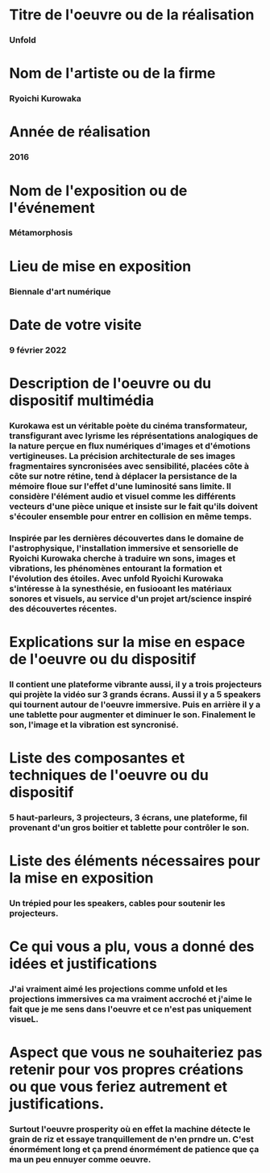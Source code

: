 # Titre de l'oeuvre ou de la réalisation
### Unfold

# Nom de l'artiste ou de la firme
### Ryoichi Kurowaka

# Année de réalisation
### 2016

# Nom de l'exposition ou de l'événement
### Métamorphosis

# Lieu de mise en exposition
### Biennale d'art numérique

# Date de votre visite
### 9 février 2022

# Description de l'oeuvre ou du dispositif multimédia 
### Kurokawa est un véritable poète du cinéma transformateur, transfigurant avec lyrisme les réprésentations analogiques de la nature perçue en flux numériques d'images et d'émotions vertigineuses. La précision architecturale de ses images fragmentaires syncronisées avec sensibilité, placées côte à côte sur notre rétine, tend à déplacer la persistance de la mémoire floue sur l'effet d'une luminosité sans limite. Il considère l'élément audio et visuel comme les différents vecteurs d'une pièce unique et insiste sur le fait qu'ils doivent s'écouler ensemble pour entrer en collision en même temps.
### Inspirée par les dernières découvertes dans le domaine de l'astrophysique, l'installation immersive et sensorielle de Ryoichi Kurowaka cherche à traduire wn sons, images et vibrations, les phénomènes entourant la formation et l'évolution des étoiles. Avec unfold Ryoichi Kurowaka s'intéresse à la synesthésie, en fusiooant les matériaux sonores et visuels, au service d'un projet art/science inspiré des découvertes récentes.

# Explications sur la mise en espace de l'oeuvre ou du dispositif
### Il contient une plateforme vibrante aussi, il y a trois projecteurs qui projète la vidéo sur 3 grands écrans. Aussi il y a 5 speakers qui tournent autour de l'oeuvre immersive. Puis en arrière il y a une tablette pour augmenter et diminuer le son. Finalement le son, l'image et la vibration est syncronisé.

#  Liste des composantes et techniques de l'oeuvre ou du dispositif 
### 5 haut-parleurs, 3 projecteurs, 3 écrans, une plateforme, fil provenant d'un gros boitier et tablette pour contrôler le son. 

# Liste des éléments nécessaires pour la mise en exposition
### Un trépied pour les speakers, cables pour soutenir les projecteurs.

# Ce qui vous a plu, vous a donné des idées et justifications
### J'ai vraiment aimé les projections comme unfold et les projections immersives ca ma vraiment accroché et j'aime le fait que je me sens dans l'oeuvre et ce n'est pas uniquement visueL.

# Aspect que vous ne souhaiteriez pas retenir pour vos propres créations ou que vous feriez autrement et justifications.
### Surtout l'oeuvre prosperity où en effet la machine détecte le grain de riz et essaye tranquillement de n'en prndre un. C'est énormément long et ça prend énormément de patience que ça ma un peu ennuyer comme oeuvre.

